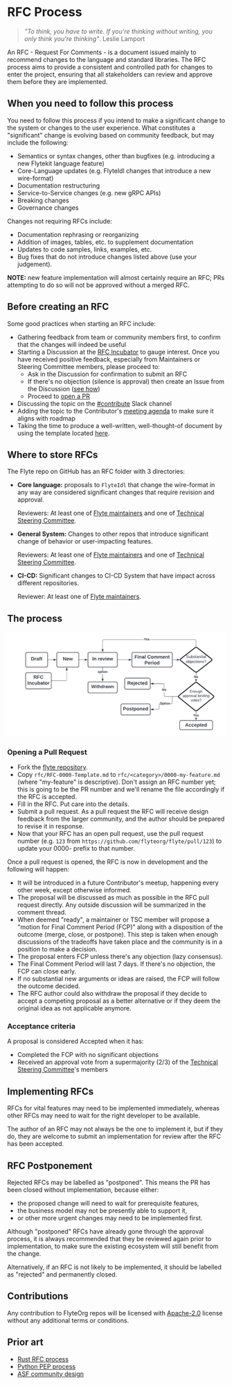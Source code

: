 # RFC Process

>*"To think, you have to write. If you're thinking without writing, you only think you're thinking"*.  Leslie Lamport

An RFC - Request For Comments - is a document issued mainly to recommend changes to the language and standard libraries. The RFC process aims to provide a consistent and controlled path for changes to enter the project, ensuring that all stakeholders can review and approve them before they are implemented.

## When you need to follow this process
[When you need to follow this process]: #when-you-need-to-follow-this-process 
You need to follow this process if you intend to make a significant change to the system or changes to the user experience. What constitutes a "significant" change is evolving based on community feedback, but may include the following:

  - Semantics or syntax changes, other than bugfixes (e.g. introducing a new Flytekit language feature)
  - Core-Language updates (e.g. FlyteIdl changes that introduce a new wire-format)
  - Documentation restructuring
  - Service-to-Service changes (e.g. new gRPC APIs)
  - Breaking changes
  - Governance changes

Changes not requiring RFCs include:

  - Documentation rephrasing or reorganizing
  - Addition of images, tables, etc. to supplement documentation
  - Updates to code samples, links, examples, etc.
  - Bug fixes that do not introduce changes listed above (use your judgement).

**NOTE:** new feature implementation will almost certainly require an RFC; PRs attempting to do so will not be approved without a merged RFC.

## Before creating an RFC
[Before creating an RFC]: #before-creating-an-rfc

Some good practices when starting an RFC include:

- Gathering feedback from team or community members first, to confirm that the changes will indeed be useful
- Starting a Discussion at the [RFC Incubator](https://github.com/flyteorg/flyte/discussions/new?category=rfc-incubator) to gauge interest. Once you have received positive feedback, especially from Maintainers or Steering Committee members, please proceed to:
    - Ask in the Discussion for confirmation to submit an RFC
    - If there's no objection (silence is approval) then create an Issue from the Discussion ([see how](https://docs.github.com/en/issues/tracking-your-work-with-issues/creating-an-issue#creating-an-issue-from-discussion))
    - Proceed to [open a PR](#opening-a-pull-request)
- Discussing the topic on the [#contribute](https://flyte-org.slack.com/archives/C04NJPLRWUX) Slack channel
- Adding the topic to the Contributor's [meeting agenda](https://hackmd.io/@davidmirror/rkqCpbK1n) to make sure it aligns with roadmap
- Taking the time to produce a well-written, well-thought-of document by using the template located [here](https://github.com/flyteorg/flyte/blob/RFC-Process/rfc/RFC-0000-Template.md).

## Where to store RFCs

The Flyte repo on GitHub has an RFC folder with 3 directories:
- **Core language:** proposals to `FlyteIdl` that change the wire-format in any way are considered significant changes that require revision and approval.
  
  Reviewers: At least one of [Flyte maintainers](https://github.com/flyteorg/community/blob/main/MAINTAINERS.md) and one of [Technical Steering Committee](https://github.com/flyteorg/community/blob/main/MAINTAINERS.md).
- **General System:** Changes to other repos that introduce significant change of behavior or user-impacting features.
  
  Reviewers: At least one of [Flyte maintainers](https://github.com/flyteorg/community/blob/main/MAINTAINERS.md) and one of [Technical Steering Committee](https://github.com/flyteorg/community/blob/main/MAINTAINERS.md).
- **CI-CD:** Significant changes to CI-CD System that have impact across different repositories.
  
  Reviewer: At least one of [Flyte maintainers](https://github.com/flyteorg/community/blob/main/MAINTAINERS.md).
## The process

![](RFC-Process-diagram-v2.png)
### Opening a Pull Request

* Fork the [flyte repository](https://github.com/flyteorg/flyte).
* Copy `rfc/RFC-0000-Template.md` to `rfc/<category>/0000-my-feature.md` (where "my-feature" is descriptive). Don't assign an RFC number yet; this is going to be the PR number and we'll rename the file accordingly if the RFC is accepted.
* Fill in the RFC. Put care into the details.
* Submit a pull request. As a pull request the RFC will receive design feedback from the larger community, and the author should be prepared to revise it in response.
* Now that your RFC has an open pull request, use the pull request number (e.g. `123` from `https://github.com/flyteorg/flyte/pull/123`) to update your 0000- prefix to that number.

Once a pull request is opened, the RFC is now in development and the following will happen:

* It will be introduced in a future Contributor's meetup, happening every other week, except otherwise informed.
* The proposal will be discussed as much as possible in the RFC pull request directly. Any outside discussion will be summarized in the comment thread.
* When deemed "ready", a maintainer or TSC member will propose a "motion for Final Comment Period (FCP)" along with a disposition of the outcome (merge, close, or postpone). This step is taken when enough discussions of the tradeoffs have taken place and the community is in a position to make a decision. 
* The proposal enters FCP unless there's any objection (lazy consensus).
* The Final Comment Period will last 7 days. If there's no objection, the FCP can close early.
* If no substantial new arguments or ideas are raised, the FCP will follow the outcome decided.
* The RFC author could also withdraw the proposal if they decide to accept a competing proposal as a better alternative or if they deem the original idea as not applicable anymore. 

### Acceptance criteria

A proposal is considered Accepted when it has:
* Completed the FCP with no significant objections
* Received an approval vote from a supermajority (2/3) of the [Technical Steering Committee](https://github.com/flyteorg/community/blob/main/MAINTAINERS.md)'s members


## Implementing RFCs

RFCs for vital features may need to be implemented immediately, whereas other RFCs may need to wait for the right developer to be available. 

The author of an RFC may not always be the one to implement it, but if they do, they are welcome to submit an implementation for review after the RFC has been accepted. 

## RFC Postponement

Rejected RFCs may be labelled as "postponed". This means the PR has been closed without implementation, because either:
- the proposed change will need to wait for prerequisite features, 
- the business model may not be presently able to support it,
- or other more urgent changes may need to be implemented first. 

Although "postponed" RFCs have already gone through the approval process, it is always recommended that they be reviewed again prior to implementation, to make sure the existing ecosystem will still benefit from the change.

Alternatively, if an RFC is not likely to be implemented, it should be labelled as "rejected" and permanently closed.

## Contributions
[Contributions]: #contributions

Any contribution to FlyteOrg repos will be licensed with [Apache-2.0](https://github.com/flyteorg/flyte/blob/master/LICENSE) license without any additional terms or conditions.

## Prior art 
* [Rust RFC process](https://github.com/rust-lang/rfcs) 
* [Python PEP process](https://peps.python.org/pep-0001/)
* [ASF community design](https://community.apache.org/committers/lazyConsensus.html)
